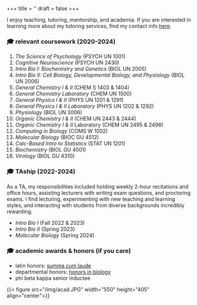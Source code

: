 +++
title = ''
draft = false
+++

I enjoy teaching, tutoring, mentorship, and academia. If you are interested in learning more about my tutoring services, find my contact info [here](/contact).


### :mortar_board: relevant coursework (2020-2024)

1. *The Science of Psychology* (PSYCH UN 1001) 
2. *Cognitive Neuroscience* (PSYCH UN 2430) 
3. *Intro Bio I: Biochemistry and Genetics* (BIOL UN 2005) 
4. *Intro Bio II: Cell Biology, Developmental Biology, and Physiology* (BIOL UN 2006) 
5.  *General Chemistry I & II* (CHEM S 1403 & 1404) 
6. *General Chemistry Laboratory* (CHEM UN 1500) 
7. *General Physics I & II* (PHYS UN 1201 & 1291) 
8. *General Physics I & II Laboratory* (PHYS UN 1202 & 1292) 
9.  *Physiology* (BIOL UN 3006) 
10. *Organic Chemistry I & II* (CHEM UN 2443 & 2444) 
11. *Organic Chemistry I & II* Laboratory (CHEM UN 2495 & 2496) 
12.  *Computing in Biology* (COMS W 1002) 
13. *Molecular Biology* (BIOC GU 4512) 
14. *Calc-Based Intro to Statistics* (STAT UN 1201) 
15.  *Biochemistry* (BIOL GU 4501) 
16.  *Virology* (BIOL GU 4310) 

### :mortar_board: TAship (2022-2024)

As a TA, my responsibilities included holding weekly 2-hour recitations and office hours, assisting lecturers with writing exam questions, and proctoring exams. I find lecturing, experimenting with new teaching and learning styles, and interacting with students from diverse backgrounds incredibly rewarding. 

- *Intro Bio I* (Fall 2022 & 2023)
- *Intro Bio II* (Spring 2023)
- *Molecular Biology* (Spring 2024)

### :mortar_board: academic awards & honors (if you care)

- latin honors: [summa cum laude](https://www.college.columbia.edu/node/30265)
- departmental honors: [honors in biology](https://biology.columbia.edu/content/honors-biological-sciences)
- phi beta kappa senior inductee

{{< figure src="/img/acad.JPG" width="550" height="405" align="center">}}